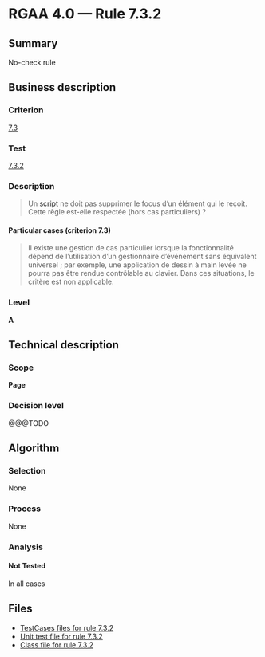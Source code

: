# RGAA 4.0 — Rule 7.3.2

## Summary

No-check rule

## Business description

### Criterion

[7.3](https://www.numerique.gouv.fr/publications/rgaa-accessibilite/methode/criteres/#crit-7-3)

### Test

[7.3.2](https://www.numerique.gouv.fr/publications/rgaa-accessibilite/methode/criteres/#test-7-3-2)

### Description

> Un [script](https://www.numerique.gouv.fr/publications/rgaa-accessibilite/methode/glossaire/#script) ne doit pas supprimer le focus d’un élément qui le reçoit. Cette règle est-elle respectée (hors cas particuliers) ?

#### Particular cases (criterion 7.3)

> Il existe une gestion de cas particulier lorsque la fonctionnalité dépend de l’utilisation d’un gestionnaire d’événement sans équivalent universel ; par exemple, une application de dessin à main levée ne pourra pas être rendue contrôlable au clavier. Dans ces situations, le critère est non applicable.

### Level

**A**


## Technical description

### Scope

**Page**

### Decision level

@@@TODO


## Algorithm

### Selection

None

### Process

None

### Analysis

#### Not Tested

In all cases


## Files

- [TestCases files for rule 7.3.2](https://gitlab.com/asqatasun/Asqatasun/-/tree/v5/rules/rules-rgaa4.0/src/test/resources/testcases/rgaa40/Rgaa40Rule070302/)
- [Unit test file for rule 7.3.2](https://gitlab.com/asqatasun/Asqatasun/-/blob/v5/rules/rules-rgaa4.0/src/test/java/org/asqatasun/rules/rgaa40/Rgaa40Rule070302Test.java)
- [Class file for rule 7.3.2](https://gitlab.com/asqatasun/Asqatasun/-/blob/v5/rules/rules-rgaa4.0/src/main/java/org/asqatasun/rules/rgaa40/Rgaa40Rule070302.java)


